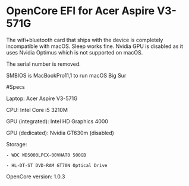 # OpenCore EFI for Acer Aspire V3-571G

The wifi+bluetooth card that ships with the device is completely incompatible with macOS. Sleep works fine. Nvidia GPU is disabled as it uses Nvidia Optimus which is not supported on macOS.

The serial number is removed.

SMBIOS is MacBookPro11,1 to run macOS Big Sur

#Specs

Laptop: Acer Aspire V3-571G

CPU: Intel Core i5 3210M

GPU (integrated): Intel HD Graphics 4000

GPU (dedicated): Nvidia GT630m (disabled)

Storage:

	- WDC WD5000LPCX-00VHAT0 500GB

	- HL-DT-ST DVD-RAM GT70N Optical Drive

OpenCore version: 1.0.3
